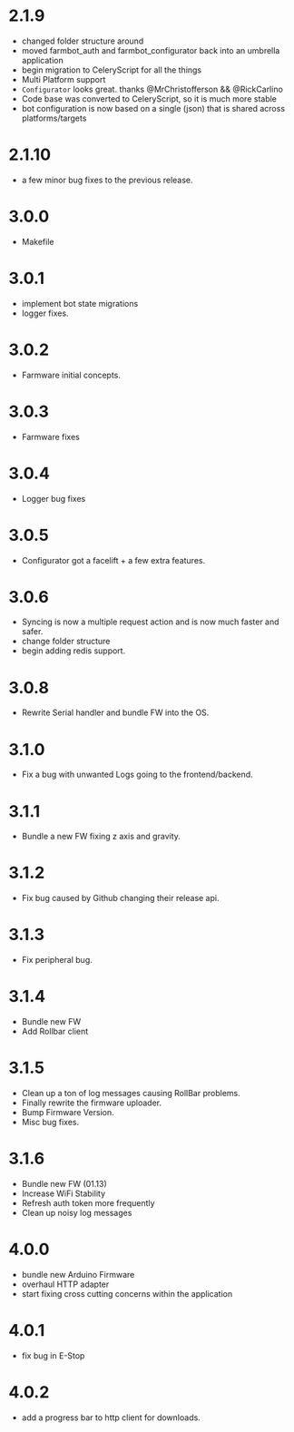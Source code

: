 # 2.1.9
* changed folder structure around
* moved farmbot_auth and farmbot_configurator back into an umbrella application
* begin migration to CeleryScript for all the things
* Multi Platform support
* `Configurator` looks great. thanks @MrChristofferson && @RickCarlino
* Code base was converted to CeleryScript, so it is much more stable
* bot configuration is now based on a single (json) that is shared across platforms/targets

# 2.1.10
* a few minor bug fixes to the previous release.

# 3.0.0
* Makefile

# 3.0.1
* implement bot state migrations
* logger fixes.

# 3.0.2
* Farmware initial concepts.

# 3.0.3
* Farmware fixes

# 3.0.4
* Logger bug fixes

# 3.0.5
* Configurator got a facelift + a few extra features.

# 3.0.6
* Syncing is now a multiple request action and is now much faster and safer.
* change folder structure
* begin adding redis support.

# 3.0.8
* Rewrite Serial handler and bundle FW into the OS.

# 3.1.0
* Fix a bug with unwanted Logs going to the frontend/backend.

# 3.1.1
* Bundle a new FW fixing z axis and gravity.

# 3.1.2
* Fix bug caused by Github changing their release api.

# 3.1.3
* Fix peripheral bug.

# 3.1.4
* Bundle new FW
* Add Rollbar client

# 3.1.5
* Clean up a ton of log messages causing RollBar problems.
* Finally rewrite the firmware uploader.
* Bump Firmware Version.
* Misc bug fixes.

# 3.1.6
* Bundle new FW (01.13)
* Increase WiFi Stability
* Refresh auth token more frequently
* Clean up noisy log messages

# 4.0.0
* bundle new Arduino Firmware
* overhaul HTTP adapter
* start fixing cross cutting concerns within the application

# 4.0.1
* fix bug in E-Stop

# 4.0.2
* add a progress bar to http client for downloads.
